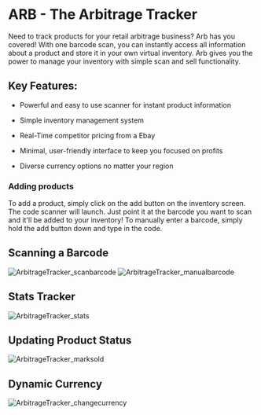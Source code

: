 # ARB - The Arbitrage Tracker

Need to track products for your retail arbitrage business? Arb has you covered! With one barcode scan, you can instantly access all information about a product and store it in your own virtual inventory. Arb gives you the power to manage your inventory with simple scan and sell functionality.


## Key Features:

- Powerful and easy to use scanner for instant product information

- Simple inventory management system

- Real-Time competitor pricing from a Ebay

- Minimal, user-friendly interface to keep you focused on profits

- Diverse currency options no matter your region

### Adding products
To add a product, simply click on the add button on the inventory screen. The code scanner will launch. Just point it at the barcode you want to scan and it'll be added to your inventory! To manually enter a barcode, simply hold the add button down and type in the code.

## Scanning a Barcode
![ArbitrageTracker_scanbarcode](https://github.com/TejBaidwan/ArbitrageProductTrackers/assets/146120990/16ed4e73-0358-4e06-a6a1-6aefee647fa3) 
![ArbitrageTracker_manualbarcode](https://github.com/TejBaidwan/ArbitrageProductTrackers/assets/146120990/db7087b1-7f07-4b16-aa67-af9dc0787bb1)

## Stats Tracker
![ArbitrageTracker_stats](https://github.com/TejBaidwan/ArbitrageProductTrackers/assets/146120990/276e46f4-e663-4991-9123-23c940273e62)

## Updating Product Status
![ArbitrageTracker_marksold](https://github.com/TejBaidwan/ArbitrageProductTrackers/assets/146120990/a3f7705f-bd45-4fc5-a18f-217a108cedda)

## Dynamic Currency
![ArbitrageTracker_changecurrency](https://github.com/TejBaidwan/ArbitrageProductTrackers/assets/146120990/015fd623-e885-4109-84a4-cdc07c9a783b)

